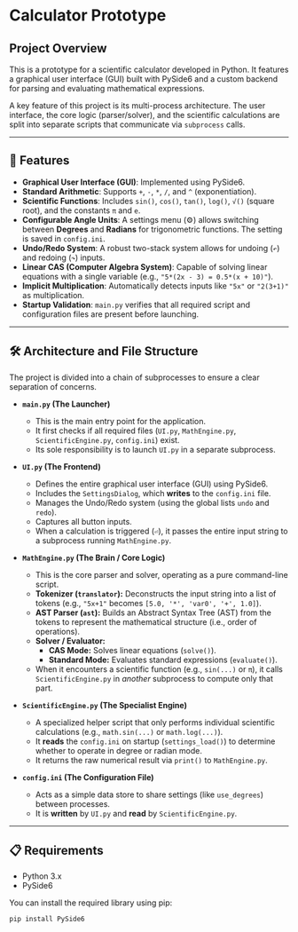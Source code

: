 # Calculator Prototype

## Project Overview

This is a prototype for a scientific calculator developed in Python. It features a graphical user interface (GUI) built with PySide6 and a custom backend for parsing and evaluating mathematical expressions.

A key feature of this project is its multi-process architecture. The user interface, the core logic (parser/solver), and the scientific calculations are split into separate scripts that communicate via `subprocess` calls.

---

## 🚀 Features

* **Graphical User Interface (GUI)**: Implemented using PySide6.
* **Standard Arithmetic**: Supports `+`, `-`, `*`, `/`, and `^` (exponentiation).
* **Scientific Functions**: Includes `sin()`, `cos()`, `tan()`, `log()`, `√()` (square root), and the constants `π` and `e`.
* **Configurable Angle Units**: A settings menu (⚙️) allows switching between **Degrees** and **Radians** for trigonometric functions. The setting is saved in `config.ini`.
* **Undo/Redo System**: A robust two-stack system allows for undoing (`↶`) and redoing (`↷`) inputs.
* **Linear CAS (Computer Algebra System)**: Capable of solving linear equations with a single variable (e.g., `"5*(2x - 3) = 0.5*(x + 10)"`).
* **Implicit Multiplication**: Automatically detects inputs like `"5x"` or `"2(3+1)"` as multiplication.
* **Startup Validation**: `main.py` verifies that all required script and configuration files are present before launching.

---

## 🛠️ Architecture and File Structure

The project is divided into a chain of subprocesses to ensure a clear separation of concerns.



* **`main.py` (The Launcher)**
    * This is the main entry point for the application.
    * It first checks if all required files (`UI.py`, `MathEngine.py`, `ScientificEngine.py`, `config.ini`) exist.
    * Its sole responsibility is to launch `UI.py` in a separate subprocess.

* **`UI.py` (The Frontend)**
    * Defines the entire graphical user interface (GUI) using PySide6.
    * Includes the `SettingsDialog`, which **writes** to the `config.ini` file.
    * Manages the Undo/Redo system (using the global lists `undo` and `redo`).
    * Captures all button inputs.
    * When a calculation is triggered (`⏎`), it passes the entire input string to a subprocess running `MathEngine.py`.

* **`MathEngine.py` (The Brain / Core Logic)**
    * This is the core parser and solver, operating as a pure command-line script.
    * **Tokenizer (`translator`):** Deconstructs the input string into a list of tokens (e.g., `"5x+1"` becomes `[5.0, '*', 'var0', '+', 1.0]`).
    * **AST Parser (`ast`):** Builds an Abstract Syntax Tree (AST) from the tokens to represent the mathematical structure (i.e., order of operations).
    * **Solver / Evaluator:**
        * **CAS Mode:** Solves linear equations (`solve()`).
        * **Standard Mode:** Evaluates standard expressions (`evaluate()`).
    * When it encounters a scientific function (e.g., `sin(...)` or `π`), it calls `ScientificEngine.py` in *another* subprocess to compute only that part.

* **`ScientificEngine.py` (The Specialist Engine)**
    * A specialized helper script that only performs individual scientific calculations (e.g., `math.sin(...)` or `math.log(...)`).
    * It **reads** the `config.ini` on startup (`settings_load()`) to determine whether to operate in degree or radian mode.
    * It returns the raw numerical result via `print()` to `MathEngine.py`.

* **`config.ini` (The Configuration File)**
    * Acts as a simple data store to share settings (like `use_degrees`) between processes.
    * It is **written** by `UI.py` and **read** by `ScientificEngine.py`.

---

## 📋 Requirements

* Python 3.x
* PySide6

You can install the required library using pip:
```bash
pip install PySide6
